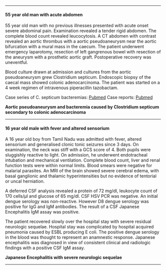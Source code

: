 --------------------------------------
#### 55 year old man with acute abdomen

55 year old man with no previous illnesses presented with acute onset severe abdominal pain. Examination revealed a tender rigid abdomen. The complete blood count revealed leucocytosis. A CT abdomen with contrast revealed an aortic thrombus with a aortic pseudoaneurysm near the aortic bifurcation with a mural mass in the caecum. The patient underwent emergency laparotomy, resection of left gangrenous bowel with resection of the aneurysm with a prosthetic aortic graft. Postoperative recovery was uneventful.

Blood culture drawn at admission and cultures from the aortic pseudoaneurysm grew Clostridium septicum. Endoscopic biopsy of the caecal mass showed colonic adenocarcinoma. The patient was started on a 4 week regimen of intravenous piperacillin tazobactam.

Case series of C. septicum bacteremias: [Pubmed](http://www.ncbi.nlm.nih.gov/pubmed/420252)
Case reports: [Pubmed](http://www.ncbi.nlm.nih.gov/pubmed/19807912)

**Aortic pseudoaneurysm and bacteremia caused by Clostridium septicum secondary to colonic adenocarcinoma** 

------------------------------------------

#### 16 year old male with fever and altered sensorium

A 16 year old boy from Tamil Nadu was admitted with fever, altered sensorium and generalised clonic tonic seizures since 3 days. On examination, the neck was stiff with a GCS score of 4. Both pupils were sluggishly reactive to light. On admission, he underwent endotracheal intubation and mechanical ventilation. Complete blood count, liver and renal function tests were within normal limits. Blood smears were negative for malarial parasites. An MRI of the brain showed severe cerebral edema, with basal ganglionic and thalamic hyperintensities  but no evidence of tentorial or uncal herniation.

A deferred CSF analysis revealed a protein of 72 mg/dl, leukocyte count of 170 cells/μl and glucose of 65 mg/dl. CSF HSV PCR was negative. An initial dengue serology was non-reactive. However D8 dengue serology was positive for IgG and IgM antibodies. The result of a CSF Japanese Encephalitis IgM assay was positive.

The patient recovered slowly over the hospital stay with severe residual neurologic sequelae. Hospital stay was complicated by hospital acquired pneumonia caused by ESBL producing  E coli. The positive dengue serology in the blood was thought to represent an anamnestic response. Japanese encephalitis was diagnosed in view of consistent clinical and radiologic findings with a positive CSF IgM assay. 

**Japanese Encephalitis with severe neurologic sequelae**

-----------------------------------------
